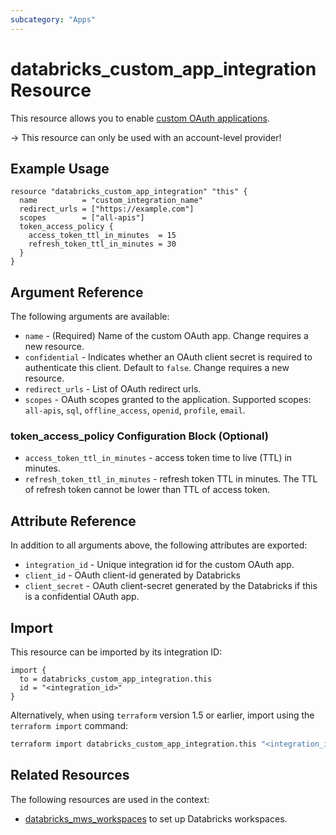 ```yaml
---
subcategory: "Apps"
---
```

# databricks_custom_app_integration Resource

This resource allows you to enable [custom OAuth applications](https://docs.databricks.com/en/integrations/enable-disable-oauth.html#enable-custom-oauth-applications-using-the-databricks-ui).

-> This resource can only be used with an account-level provider!

## Example Usage

```hcl
resource "databricks_custom_app_integration" "this" {
  name          = "custom_integration_name"
  redirect_urls = ["https://example.com"]
  scopes        = ["all-apis"]
  token_access_policy {
    access_token_ttl_in_minutes  = 15
    refresh_token_ttl_in_minutes = 30
  }
}
```

## Argument Reference

The following arguments are available:

* `name` - (Required) Name of the custom OAuth app. Change requires a new resource.
* `confidential` - Indicates whether an OAuth client secret is required to authenticate this client. Default to `false`. Change requires a new resource.
* `redirect_urls` - List of OAuth redirect urls.
* `scopes` - OAuth scopes granted to the application. Supported scopes: `all-apis`, `sql`, `offline_access`, `openid`, `profile`, `email`.

### token_access_policy Configuration Block (Optional)

* `access_token_ttl_in_minutes` - access token time to live (TTL) in minutes.
* `refresh_token_ttl_in_minutes` - refresh token TTL in minutes. The TTL of refresh token cannot be lower than TTL of access token.

## Attribute Reference

In addition to all arguments above, the following attributes are exported:

* `integration_id` - Unique integration id for the custom OAuth app.
* `client_id` - OAuth client-id generated by Databricks
* `client_secret` - OAuth client-secret generated by the Databricks if this is a confidential OAuth app.

## Import

This resource can be imported by its integration ID:

```hcl
import {
  to = databricks_custom_app_integration.this
  id = "<integration_id>"
}
```

Alternatively, when using `terraform` version 1.5 or earlier, import using the `terraform import` command:

```bash
terraform import databricks_custom_app_integration.this "<integration_id>"
```

## Related Resources

The following resources are used in the context:

* [databricks_mws_workspaces](mws_workspaces.md) to set up Databricks workspaces.
